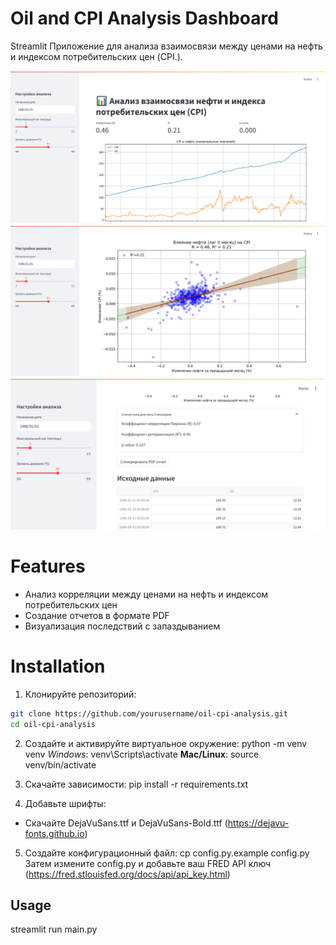 # Oil and CPI Analysis Dashboard

Streamlit Приложение для анализа взаимосвязи между ценами на нефть и индексом потребительских цен (CPI.).

![App Screenshot](screenshots/1.png)
![App Screenshot](screenshots/2.png)
![App Screenshot](screenshots/3.png)

# Features
- Анализ корреляции между ценами на нефть и индексом потребительских цен
- Создание отчетов в формате PDF
- Визуализация последствий с запаздыванием

# Installation

1. Клонируйте репозиторий:
```bash
git clone https://github.com/yourusername/oil-cpi-analysis.git
cd oil-cpi-analysis
```

2. Создайте и активируйте виртуальное окружение:
python -m venv venv
*Windows*:
venv\Scripts\activate
**Mac/Linux**:
source venv/bin/activate

3. Скачайте зависимости:
pip install -r requirements.txt

4. Добавьте шрифты:
- Скачайте DejaVuSans.ttf и DejaVuSans-Bold.ttf (https://dejavu-fonts.github.io)

5. Создайте конфигурационный файл:
cp config.py.example config.py
Затем измените config.py и добавьте ваш FRED API ключ (https://fred.stlouisfed.org/docs/api/api_key.html)

## Usage
streamlit run main.py
